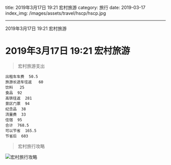 title: 2019年3月17日 19:21 宏村旅游
category: 旅行
date: 2019-03-17
index_img: /images/assets/travel/hscp/hscp.jpg

---

2019年3月17日 19:21 宏村旅游

<!--more-->

<!--
 * @Author: 柯军
 * @Date: 2019-08-14 12:40:05
 * @Description: 
 -->
# 2019年3月17日 19:21 宏村旅游

> 宏村旅游支出

```
出租车车费  50.5
旅游长途车往返   60
饮料   25
食品  92
高铁往返  281
景区门票  94
纪念品  38
流量费  33
住宿  95
合计  768.5
可以节省  165.5
节省后  603
```

> 宏村旅行攻略

![宏村旅行攻略](/images/assets/travel/hscp/hscp.jpg)
